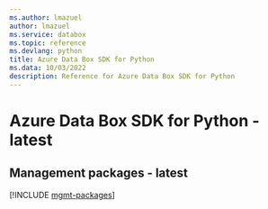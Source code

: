 ```yaml
---
ms.author: lmazuel
author: lmazuel
ms.service: databox
ms.topic: reference
ms.devlang: python
title: Azure Data Box SDK for Python
ms.data: 10/03/2022
description: Reference for Azure Data Box SDK for Python
---
```

# Azure Data Box SDK for Python - latest

## Management packages - latest
[!INCLUDE [mgmt-packages](data-box-mgmt-index.md)]